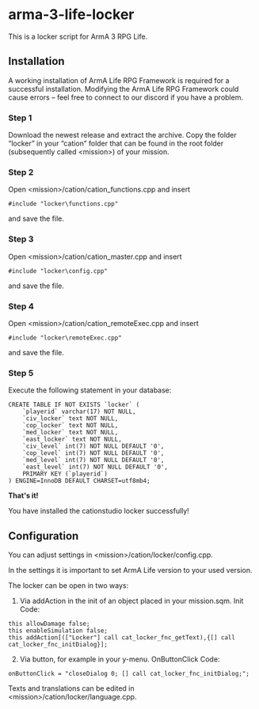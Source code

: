 # arma-3-life-locker

This is a locker script for ArmA 3 RPG Life.

## Installation

A working installation of ArmA Life RPG Framework is required for a successful installation. Modifying the ArmA Life RPG Framework could cause errors – feel free to connect to our discord if you have a problem.

### Step 1

Download the newest release and extract the archive. Copy the folder “locker” in your “cation” folder that can be found in the  root folder (subsequently called \<mission\>) of your mission.

### Step 2

Open \<mission\>/cation/cation_functions.cpp and insert

`#include "locker\functions.cpp"`

and save the file.

### Step 3

Open \<mission\>/cation/cation_master.cpp and insert

`#include "locker\config.cpp"`

and save the file.

### Step 4

Open \<mission\>/cation/cation_remoteExec.cpp and insert

`#include "locker\remoteExec.cpp"`

and save the file.

### Step 5

Execute the following statement in your database:
```
CREATE TABLE IF NOT EXISTS `locker` (
    `playerid` varchar(17) NOT NULL,
    `civ_locker` text NOT NULL,
    `cop_locker` text NOT NULL,
    `med_locker` text NOT NULL,
    `east_locker` text NOT NULL,
    `civ_level` int(7) NOT NULL DEFAULT '0',
    `cop_level` int(7) NOT NULL DEFAULT '0',
    `med_level` int(7) NOT NULL DEFAULT '0',
    `east_level` int(7) NOT NULL DEFAULT '0',
    PRIMARY KEY (`playerid`)
) ENGINE=InnoDB DEFAULT CHARSET=utf8mb4;
```

**That's it!**

You have installed the cationstudio locker successfully!

## Configuration

You can adjust settings in \<mission\>/cation/locker/config.cpp.

In the settings it is important to set ArmA Life version to your used version.

The locker can be open in two ways:

1. Via addAction in the init of an object placed in your mission.sqm. Init Code:

```
this allowDamage false;
this enableSimulation false;
this addAction[(["Locker"] call cat_locker_fnc_getText),{[] call cat_locker_fnc_initDialog}];
```

2. Via button, for example in your y-menu. OnButtonClick Code:

`onButtonClick = "closeDialog 0; [] call cat_locker_fnc_initDialog;";`

Texts and translations can be edited in \<mission\>/cation/locker/language.cpp.